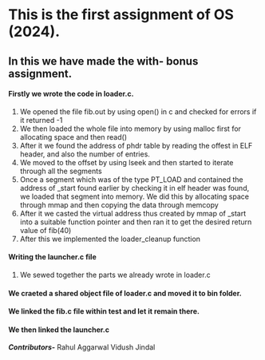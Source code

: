 <h1>This is the first assignment of OS (2024).</h1>

<h2>In this we have made the with- bonus assignment.</h2>



<h4>Firstly we wrote the code in loader.c. </h4>
<ol>
<li>
  We opened the file fib.out by using open() in c and checked for errors if it returned -1
</li>

<li>
    We then loaded the whole file into memory by using malloc first for allocating space and then read()
</li>

<li>
  After it we found the address of phdr table by reading the offest in ELF header, and also the number of entries.
</li>

<li>
  We moved to the offset by using lseek and then started to iterate through all the segments
</li>
<li>
  Once a segment which was of the type PT_LOAD and contained the address of _start found earlier by checking it in elf header was found, we loaded that segment into memory. We did this by allocating space through mmap and then copying the data through memcopy
  
</li>

<li>
  After it we casted the virtual address thus created by mmap of _start into a suitable function pointer and then ran it to get the desired return value of fib(40)
</li>

<li>
  After this we implemented the loader_cleanup function
</li>
  
</ol>

<h4>Writing the launcher.c file</h4>
<ol>
  <li>
    We sewed together the parts we already wrote in loader.c
  </li>
</ol>

<h4>We craeted a shared object file of loader.c and moved it to bin folder.</h4>
<h4> We linked the fib.c file within test and let it remain there.</h4>
<h4> We then linked the launcher.c </h4></h4>
<i><b>Contributors-</b></i>
Rahul Aggarwal
Vidush Jindal

